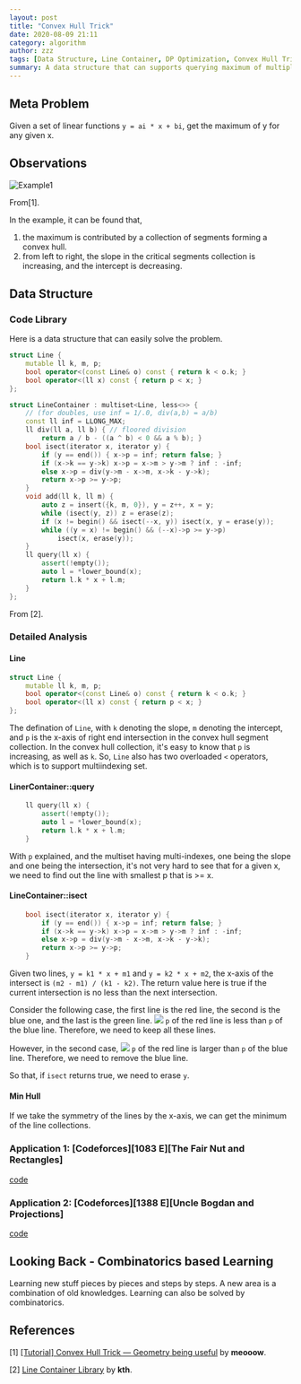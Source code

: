 ```yaml
---
layout: post
title: "Convex Hull Trick"
date: 2020-08-09 21:11
category: algorithm
author: zzz
tags: [Data Structure, Line Container, DP Optimization, Convex Hull Trick]
summary: A data structure that can supports querying maximum of multiple linear functions dynamically.
---
```


## Meta Problem

Given a set of linear functions `y = ai * x + bi`, get the maximum of y for any given x.

## Observations

![Example1](https://codeforces.com/predownloaded/06/b1/06b12912502c14c161d0ec6c21f7d3118652fe53.png)

From[1].

In the example, it can be found that,
1. the maximum is contributed by a collection of segments forming a convex hull.
2. from left to right, the slope in the critical segments collection is increasing, and the intercept is decreasing.

## Data Structure

### Code Library
Here is a data structure that can easily solve the problem.
```c++
struct Line {
	mutable ll k, m, p;
	bool operator<(const Line& o) const { return k < o.k; }
	bool operator<(ll x) const { return p < x; }
};

struct LineContainer : multiset<Line, less<>> {
	// (for doubles, use inf = 1/.0, div(a,b) = a/b)
	const ll inf = LLONG_MAX;
	ll div(ll a, ll b) { // floored division
		return a / b - ((a ^ b) < 0 && a % b); }
	bool isect(iterator x, iterator y) {
		if (y == end()) { x->p = inf; return false; }
		if (x->k == y->k) x->p = x->m > y->m ? inf : -inf;
		else x->p = div(y->m - x->m, x->k - y->k);
		return x->p >= y->p;
	}
	void add(ll k, ll m) {
		auto z = insert({k, m, 0}), y = z++, x = y;
		while (isect(y, z)) z = erase(z);
		if (x != begin() && isect(--x, y)) isect(x, y = erase(y));
		while ((y = x) != begin() && (--x)->p >= y->p)
			isect(x, erase(y));
	}
	ll query(ll x) {
		assert(!empty());
		auto l = *lower_bound(x);
		return l.k * x + l.m;
	}
};
```

From [2].

### Detailed Analysis

#### Line

```c++
struct Line {
	mutable ll k, m, p;
	bool operator<(const Line& o) const { return k < o.k; }
	bool operator<(ll x) const { return p < x; }
};
```

The defination of `Line`, with `k` denoting the slope, `m` denoting the intercept, and `p` is the x-axis of right end intersection in the convex hull segment collection. In the convex hull collection, it's easy to know that `p` is increasing, as well as `k`.
So, `Line` also has two overloaded `<` operators, which is to support multiindexing set.

#### LinerContainer::query

```c++
	ll query(ll x) {
		assert(!empty());
		auto l = *lower_bound(x);
		return l.k * x + l.m;
	}
```

With `p` explained, and the multiset having multi-indexes, one being the slope and one being the intersection, it's not very hard to see that for a given x, we need to find out the line with smallest p that is >= x.

#### LineContainer::isect

```c++
	bool isect(iterator x, iterator y) {
		if (y == end()) { x->p = inf; return false; }
		if (x->k == y->k) x->p = x->m > y->m ? inf : -inf;
		else x->p = div(y->m - x->m, x->k - y->k);
		return x->p >= y->p;
	}
```

Given two lines, `y = k1 * x + m1` and `y = k2 * x + m2`, the x-axis of the intersect is `(m2 - m1) / (k1 - k2)`.
The return value here is true if the current intersection is no less than the next intersection.

Consider the following case, the first line is the red line, the second is the blue one, and the last is the green line.
![](http://127.0.0.1:4000/assets/img/insert_line_1.png)
`p` of the red line is less than `p` of the blue line. Therefore, we need to keep all these lines.

However, in the second case,
![](http://127.0.0.1:4000/assets/img/insert_line_2.png)
`p` of the red line is larger than `p` of the blue line. Therefore, we need to remove the blue line.

So that, if `isect` returns true, we need to erase `y`.

#### Min Hull

If we take the symmetry of the lines by the x-axis, we can get the minimum of the line collections. 

### Application 1: [Codeforces][1083 E][The Fair Nut and Rectangles]

[code](https://codeforces.com/contest/1083/submission/89193199)


### Application 2: [Codeforces][1388 E][Uncle Bogdan and Projections]

[code](https://codeforces.com/contest/1388/submission/89304569)

## Looking Back - Combinatorics based Learning

Learning new stuff pieces by pieces and steps by steps. A new area is a combination of old knowledges. Learning can also be solved by combinatorics.

## References
[1] [[Tutorial] Convex Hull Trick — Geometry being useful](https://codeforces.com/blog/entry/63823) by **meooow**.

[2] [Line Container Library](https://github.com/kth-competitive-programming/kactl/blob/master/content/data-structures/LineContainer.h) by **kth**.